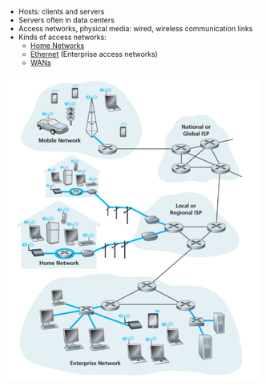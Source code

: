 - Hosts: clients and servers
- Servers often in data centers
- Access networks, physical media: wired, wireless communication links
- Kinds of access networks:
	- [Home Networks](Home%20Networks.md)
	- [Ethernet](Protocols/Ethernet.md) (Enterprise access networks)
	- [WANs](WANs.md)

![Network edge](img/network-edge.png)
